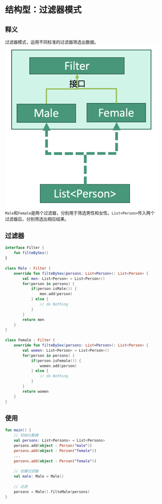 # 结构型：过滤器模式


## 释义
过滤器模式，运用不同标准的过滤器筛选出数据。
![769a4d5cf4761be7e9f6a751104aad43](结构型：过滤器模式.resources/DFC597C4-602E-4CCD-B776-82D70EF95514.png "过滤器模式")
`Male`和`Female`是两个过滤器，分别用于筛选男性和女性。`List<Person>`传入两个过滤器后，分别筛选出相应结果。

## 过滤器
```kotlin
interface Filter {
    fun filteBySex()
}

class Male : Filter {
    override fun filteBySex(persons: List<Person>): List<Person> {
        val men: List<Person> = List<Person>()
        for(person in persons) {
            if(person.isMale()) {
                men.add(person)
            } else {
                // do Nothing
            }
        }
        return men
    }
}

class Female : Filter {
    override fun filteBySex(persons: List<Person>): List<Person> {
        val women: List<Person> = List<Person>()
        for(person in persons) {
            if(person.isFemale()) {
                women.add(person)
            } else {
                // do Nothing
            }
        }
        return women
    }
}
```

## 使用
```kotlin
fun main() {
    // 初始化数据
    val persons: List<Persons> = List<Persons>
    persons.add(object : Person("male"))
    persons.add(object : Person("female"))
    ...
    persons.add(object : Person("female"))
    
    // 创建过滤器
    val male: Male = Male()
    
    // 过滤
    persons = Male().filteMale(persons)
}
```
